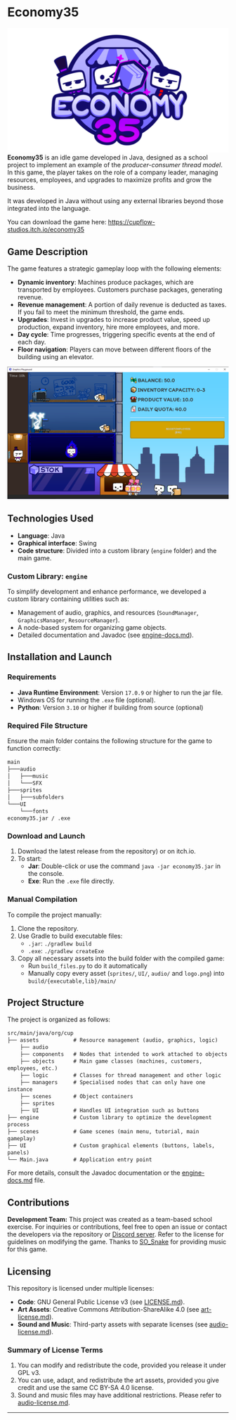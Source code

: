 # Economy35
![Banner](./github/banner.png)
**Economy35** is an idle game developed in Java, designed as a school project to implement an example of the *producer-consumer thread model*. In this game, the player takes on the role of a company leader, managing resources, employees, and upgrades to maximize profits and grow the business.

It was developed in Java without using any external libraries beyond those integrated into the language.

You can download the game here: https://cupflow-studios.itch.io/economy35

## Game Description

The game features a strategic gameplay loop with the following elements:

- **Dynamic inventory**: Machines produce packages, which are transported by employees. Customers purchase packages, generating revenue.
- **Revenue management**: A portion of daily revenue is deducted as taxes. If you fail to meet the minimum threshold, the game ends.
- **Upgrades**: Invest in upgrades to increase product value, speed up production, expand inventory, hire more employees, and more.
- **Day cycle**: Time progresses, triggering specific events at the end of each day.
- **Floor navigation**: Players can move between different floors of the building using an elevator.

![Example](./github/example-1.png)

## Technologies Used

- **Language**: Java
- **Graphical interface**: Swing
- **Code structure**: Divided into a custom library (`engine` folder) and the main game.

### Custom Library: `engine`

To simplify development and enhance performance, we developed a custom library containing utilities such as:

- Management of audio, graphics, and resources (`SoundManager`, `GraphicsManager`, `ResourceManager`).
- A node-based system for organizing game objects.
- Detailed documentation and Javadoc (see [engine-docs.md](./engine-docs.md)).

## Installation and Launch

### Requirements

- **Java Runtime Environment**: Version `17.0.9` or higher to run the jar file.
- Windows OS for running the `.exe` file (optional).
- **Python**: Version `3.10` or higher if building from source (optional) 

### Required File Structure

Ensure the main folder contains the following structure for the game to function correctly:

```
main
├───audio
│   ├───music
│   └───SFX
├───sprites
│   ├───subfolders
└───UI
    └───fonts
economy35.jar / .exe

```

### Download and Launch

1. Download the latest release from the repository) or on itch.io.
2. To start:
    - **Jar**: Double-click or use the command `java -jar economy35.jar` in the console.
    - **Exe**: Run the `.exe` file directly.

### Manual Compilation

To compile the project manually:

1. Clone the repository.
2. Use Gradle to build executable files:
    - `.jar`: `./gradlew build`
    - `.exe`: `./gradlew createExe`
3. Copy all necessary assets into the build folder with the compiled game:
    - Run `build_files.py` to do it automatically
    - Manually copy every asset (`sprites/`, `UI/`, `audio/` and `logo.png`) into `build/{executable,lib}/main/`

## Project Structure

The project is organized as follows:

```
src/main/java/org/cup
├── assets           # Resource management (audio, graphics, logic)
    ├── audio        
    ├── components   # Nodes that intended to work attached to objects
    ├── objects      # Main game classes (machines, customers, employees, etc.)
    ├── logic        # Classes for thread management and other logic
    ├── managers     # Specialised nodes that can only have one instance
    ├── scenes       # Object containers
    ├── sprites      
    ├── UI           # Handles UI integration such as buttons
├── engine           # Custom library to optimize the development process
├── scenes           # Game scenes (main menu, tutorial, main gameplay)
├── UI               # Custom graphical elements (buttons, labels, panels)
└── Main.java        # Application entry point

```

For more details, consult the Javadoc documentation or the [engine-docs.md](./engine-docs.md) file.

## Contributions

**Development Team:** This project was created as a team-based school exercise. For inquiries or contributions, feel free to open an issue or contact the developers via the repository or [Discord server](https://discord.gg/y65xHCFWE8). Refer to the license for guidelines on modifying the game. Thanks to [SO_Snake](https://www.youtube.com/@SO_Snake) for providing music for this game.

## Licensing

This repository is licensed under multiple licenses:
- **Code**: GNU General Public License v3 (see [LICENSE.md](LICENSE.md)).
- **Art Assets**: Creative Commons Attribution-ShareAlike 4.0 (see [art-license.md](src\main\java\org\cup\assets\sprites\art-license.md)).
- **Sound and Music**: Third-party assets with separate licenses (see [audio-license.md](src\main\java\org\cup\assets\audio\audio-license.md)).

### Summary of License Terms
1. You can modify and redistribute the code, provided you release it under GPL v3.
2. You can use, adapt, and redistribute the art assets, provided you give credit and use the same CC BY-SA 4.0 license.
3. Sound and music files may have additional restrictions. Please refer to [audio-license.md](src\main\java\org\cup\assets\audio\audio-license.md).
---
